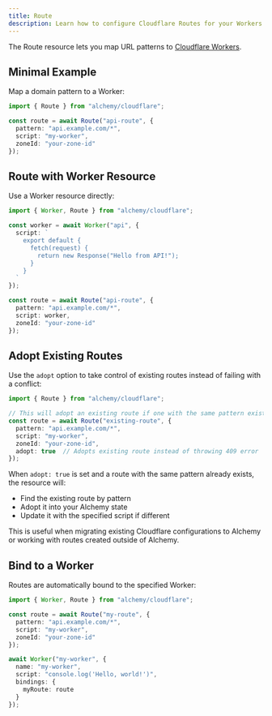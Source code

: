 ```yaml
---
title: Route
description: Learn how to configure Cloudflare Routes for your Workers using Alchemy to map URL patterns to Worker scripts.
---
```



The Route resource lets you map URL patterns to [Cloudflare Workers](https://developers.cloudflare.com/workers/configuration/routing/routes/).

## Minimal Example

Map a domain pattern to a Worker:

```ts
import { Route } from "alchemy/cloudflare";

const route = await Route("api-route", {
  pattern: "api.example.com/*", 
  script: "my-worker",
  zoneId: "your-zone-id"
});
```

## Route with Worker Resource

Use a Worker resource directly:

```ts
import { Worker, Route } from "alchemy/cloudflare";

const worker = await Worker("api", {
  script: `
    export default {
      fetch(request) {
        return new Response("Hello from API!");
      }
    }
  `
});

const route = await Route("api-route", {
  pattern: "api.example.com/*",
  script: worker,
  zoneId: "your-zone-id"
});
```

## Adopt Existing Routes

Use the `adopt` option to take control of existing routes instead of failing with a conflict:

```ts
import { Route } from "alchemy/cloudflare";

// This will adopt an existing route if one with the same pattern exists
const route = await Route("existing-route", {
  pattern: "api.example.com/*",
  script: "my-worker", 
  zoneId: "your-zone-id",
  adopt: true  // Adopts existing route instead of throwing 409 error
});
```

When `adopt: true` is set and a route with the same pattern already exists, the resource will:
- Find the existing route by pattern
- Adopt it into your Alchemy state
- Update it with the specified script if different

This is useful when migrating existing Cloudflare configurations to Alchemy or working with routes created outside of Alchemy.

## Bind to a Worker

Routes are automatically bound to the specified Worker:

```ts
import { Worker, Route } from "alchemy/cloudflare";

const route = await Route("my-route", {
  pattern: "api.example.com/*",
  script: "my-worker",
  zoneId: "your-zone-id"
});

await Worker("my-worker", {
  name: "my-worker",
  script: "console.log('Hello, world!')",
  bindings: {
    myRoute: route
  }
});
```
